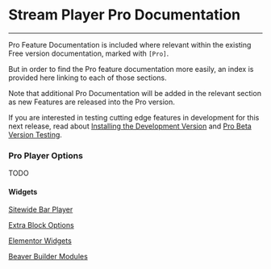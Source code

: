 # Stream Player Pro Documentation

*** 

Pro Feature Documentation is included where relevant within the existing Free version documentation, marked with `[Pro]`.

But in order to find the Pro feature documentation more easily, an index is provided here linking to each of those sections.

Note that additional Pro Documentation will be added in the relevant section as new Features are released into the Pro version. 

If you are interested in testing cutting edge features in development for this next release, read about [Installing the Development Version](./FAQ.md#how-do-i-install-the-latest-development-version-for-testing) and [Pro Beta Version Testing](./#pro-beta-version-testing).

### Pro Player Options

TODO

#### Widgets

[Sitewide Bar Player](./Player.md#pro-sitewide-bar-player)

[Extra Block Options](./Widgets.md#pro-extra-block-options)

[Elementor Widgets](./Widgets.md#pro-elementor-widgets)

[Beaver Builder Modules]('./Widgets.md#pro-beaver-builder-modules)

